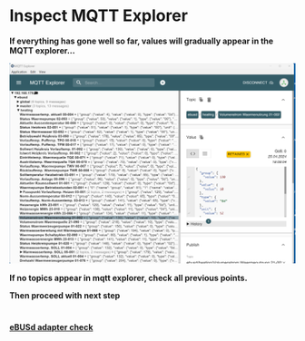 # Inspect MQTT Explorer 

**If everything has gone well so far, values will gradually appear in the MQTT explorer...**

![image](pictures/mqtt_explorer_1.png)

**If no topics appear in mqtt explorer, check all previous points.**

**Then proceed with next step** 
#
**[eBUSd adapter check](ebus_adapter_2.md)**
